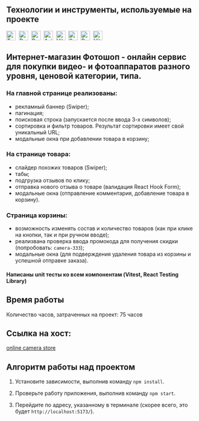 ## Технологии и инструменты, используемые на проекте
<img src="https://img.shields.io/badge/TypeScript-282C34?logo=typescript&logoColor=3178C6" alt="TypeScript logo" title="TypeScript" height="25" />&nbsp;
<img src="https://img.shields.io/badge/React-282C34?logo=react&logoColor=7BFEDE" alt="React logo" title="React" height="25" />&nbsp;
<img src="https://img.shields.io/badge/Redux-282C34?logo=redux&logoColor=764ABC" alt="Redux logo" title="Redux" height="25" />&nbsp;
<img src="https://img.shields.io/badge/Axios-282C34?logo=axios&logoColor=5A29E4" alt="Axios logo" title="Axios" height="25" />&nbsp;
<img src="https://img.shields.io/badge/Vite-282C34?logo=vite&logoColor=646CFF" alt="Vite logo" title="Vite" height="25" />&nbsp;
<img src="https://img.shields.io/badge/Swiper-282C34?logo=swiper&logoColor=6332F6" alt="Swiper logo" title="Swiper" height="25" />&nbsp;
<img src="https://img.shields.io/badge/React%20Hook%20Form-282C34?logo=react-hook-form&logoColor=EC5990" alt="React Hook Form logo" title="React Hook Form" height="25" />&nbsp;
<img src="https://img.shields.io/badge/Vitest-282C34?logo=vitest&logoColor=6E9F18" alt="Vitest logo" title="Vitest" height="25" />&nbsp;

## Интернет-магазин Фотошоп - онлайн сервис для покупки видео- и фотоаппаратов разного уровня, ценовой категории, типа.

### На главной странице реализованы:
- рекламный баннер (Swiper);
- пагинация;
- поисковая строка (запускается после ввода 3-х символов);
- сортировка и фильтр товаров. Результат сортировки имеет свой уникальный URL;
- модальные окна при добавлении товара в корзину;

### На странице товара:
- слайдер похожих товаров (Swiper);
- табы;
- подгрузка отзывов по клику;
- отправка нового отзыва о товаре (валидация React Hook Form);
- модальные окна (отправление комментария, добавление товара в корзину).

### Страница корзины:
- возможность изменять состав и количество товаров (как при клике на кнопки, так и при ручном вводе);
- реализвана проверка ввода промокода для получения скидки (попробовать: `camera-333`);
- модальные окна (для подверждения удаления товара из корзины и успешной отправке заказа).

#### Написаны unit тесты ко всем компонентам (Vitest, React Testing Library)

## Время работы

Количество часов, затраченных на проект: 75 часов

## Ссылка на хост: 

[online camera store](https://camera-build-vite-temirgalieva.vercel.app/)


## Алгоритм работы над проектом

1. Установите зависимости, выполнив команду `npm install`.

2. Проверьте работу приложения, выполнив команду `npm start`.

3. Перейдите по адресу, указанному в терминале (скорее всего, это будет `http://localhost:5173/`).
